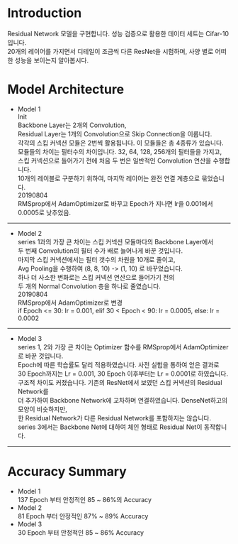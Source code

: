 # Introduction  
Residual Network 모델을 구현합니다. 성능 검증으로 활용한 데이터 세트는 Cifar-10 입니다.  
20개의 레이어를 가지면서 디테일이 조금씩 다른 ResNet을 시험하며, 사양 별로 어떠한 성능을 보이는지 알아봅시다.  
# Model Architecture  
- Model 1  
Init  
Backbone Layer는 2개의 Convolution,  
Residual Layer는 1개의 Convolution으로 Skip Connection을 이룹니다.  
각각의 스킵 커넥션 모듈은 2번씩 활용됩니다. 이 모듈들은 총 4종류가 있습니다.  
모듈들의 차이는 필터수의 차이입니다. 32, 64, 128, 256개의 필터들을 가지고,  
스킵 커넥션으로 들어가기 전에 처음 두 번은 일반적인 Convolution 연산을 수행합니다.  
10개의 레이블로 구분하기 위하여, 마지막 레이어는 완전 연결 계층으로 묶었습니다.  
20190804  
RMSprop에서 AdamOptimizer로 바꾸고 Epoch가 지나면 lr을 0.001에서 0.0005로 낮추었음.
-------------------------------------------------------------------------------
- Model 2  
series 1과의 가장 큰 차이는 스킵 커넥션 모듈마다의 Backbone Layer에서  
두 번째 Convolution의 필터 수가 배로 늘어나게 바꾼 것입니다.  
마지막 스킵 커넥션에서는 필터 갯수의 차원을 10개로 줄이고,  
Avg Pooling을 수행하여 (8, 8, 10) -> (1, 10) 로 바꾸었습니다.  
하나 더 사소한 변화로는 스킵 커넥션 연산으로 들어가기 전의  
두 개의 Normal Convolution 층을 하나로 줄였습니다.  
20190804  
RMSprop에서 AdamOptimizer로 변경  
if Epoch <= 30: lr = 0.001, elif 30 < Epoch < 90: lr = 0.0005, else: lr = 0.0002
-------------------------------------------------------------------------------
- Model 3  
series 1, 2와 가장 큰 차이는 Optimizer 함수를 RMSprop에서 AdamOptimizer로 바꾼 것입니다.  
Epoch에 따른 학습률도 달리 적용하였습니다. 사전 실험을 통하여 얻은 결과로  
30 Epoch까지는 Lr = 0.001, 30 Epoch 이후부터는 Lr = 0.0001로 하였습니다.  
구조적 차이도 커졌습니다. 기존의 ResNet에서 보였던 스킵 커넥션의 Residual Network를  
더 추가하여 Backbone Network에 교차하며 연결하였습니다. DenseNet하고의 모양이 비슷하지만,  
한 Residual Network가 다른 Residual Network를 포함하지는 않습니다.  
series 3에서는 Backbone Net에 대하여 체인 형태로 Residual Net이 동작합니다.
-------------------------------------------------------------------------------
# Accuracy Summary  
- Model 1  
  137 Epoch 부터 안정적인 85 ~ 86%의 Accuracy  
- Model 2  
  81 Epoch 부터 안정적인 87% ~ 89% Accuracy  
- Model 3  
  30 Epoch 부터 안정적인 85 ~ 86% Accuracy  
